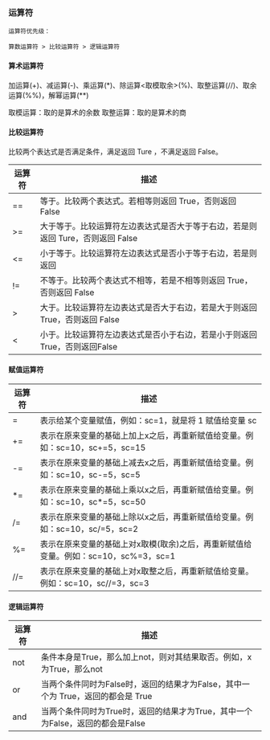 ### 运算符

`运算符优先级：` 

	算数运算符 > 比较运算符 > 逻辑运算符

#### 算术运算符

加运算(+)、减运算(-)、乘运算(\*)、除运算<取模取余>(%)、取整运算(//)、取余运算(%%)，解幂运算(\*\*)


取模运算：取的是算术的余数
取整运算：取的是算术的商

#### 比较运算符

比较两个表达式是否满足条件，满足返回 Ture ，不满足返回 False。

| 运算符 | 描述                                                         |
| ------ | ------------------------------------------------------------ |
| ==     | 等于。比较两个表达式。若相等则返回 True，否则返回 False      |
| >=     | 大于等于。比较运算符左边表达式是否大于等于右边，若是则返回 Ture，否则返回 False |
| <=     | 小于等于。比较运算符左边表达式是否小于等于右边，若是则返回   |
| !=     | 不等于。比较两个表达式不相等，若是不相等则返回 True，否则返回 False |
| >      | 大于。比较运算符左边表达式是否大于右边，若是大于则返回 True，否则返回 False |
| <      | 小于。比较运算符左边表达式是否小于右边，若是小于则返回 True，否则返回False |


#### 赋值运算符

| 运算符 | 描述                                                         |
| ------ | ------------------------------------------------------------ |
| =      | 表示给某个变量赋值，例如：sc=1，就是将 1 赋值给变量 sc       |
| +=     | 表示在原来变量的基础上加上x之后，再重新赋值给变量。例如：sc=10，sc+=5，sc=15 |
| -=     | 表示在原来变量的基础上减去x之后，再重新赋值给变量。例如：sc=10，sc-=5，sc=5 |
| \*=    | 表示在原来变量的基础上乘以x之后，再重新赋值给变量。例如：sc=10，sc*=5，sc=50 |
| /=     | 表示在原来变量的基础上除以x之后，再重新赋值给变量。例如：sc=10，sc/=5，sc=2 |
| %=     | 表示在原来变量的基础上对x取模(取余)之后，再重新赋值给变量。例如：sc=10，sc%=3，sc=1 |
| //=    | 表示在原来变量的基础上对x取整之后，再重新赋值给变量。例如：sc=10，sc//=3，sc=3 |

#### 逻辑运算符

| 运算符 | 描述                                                         |
| ------ | ------------------------------------------------------------ |
| not    | 条件本身是True，那么加上not，则对其结果取否。例如，x为True，那么not |
| or     | 当两个条件同时为False时，返回的结果才为False，其中一个为 True，返回的都会是 True |
| and    | 当两个条件同时为True时，返回的结果才为True，其中一个为False，返回的都会是False |